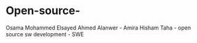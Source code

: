 # Open-source-
Osama Mohammed Elsayed Ahmed Alanwer - Amira Hisham Taha - open source sw development - SWE
